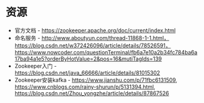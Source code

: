 # 资源
* 官方文档 - https://zookeeper.apache.org/doc/current/index.html
* 命名服务 - http://www.aboutyun.com/thread-11868-1-1.html， https://blog.csdn.net/w372426096/article/details/78526591， https://www.nowcoder.com/questionTerminal/fb6a7e10a2b34fc784ba6a17ba94a1e5?orderByHotValue=2&pos=16&mutiTagIds=139
* Zookeeper入门 - https://blog.csdn.net/java_66666/article/details/81015302
* Zookeeper安装kafka - https://www.jianshu.com/p/71fbc6131509, https://www.cnblogs.com/rainy-shurun/p/5131394.html, https://blog.csdn.net/Zhou_yongzhe/article/details/87867526




